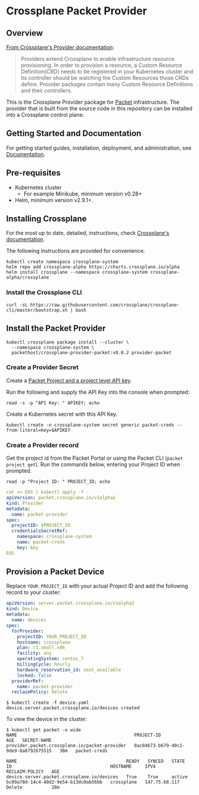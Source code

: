 # Crossplane Packet Provider

## Overview

[From Crossplane's Provider documentation](https://crossplane.io/docs/v0.12/introduction/providers.html):

> Providers extend Crossplane to enable infrastructure resource provisioning. In order to provision a resource, a Custom Resource Definition(CRD) needs to be registered in your Kubernetes cluster and its controller should be watching the Custom Resources those CRDs define. Provider packages contain many Custom Resource Definitions and their controllers.

This is the Crossplane Provider package for [Packet](https://www.packet.com)
infrastructure. The provider that is built from the source code in this
repository can be installed into a Crossplane control plane.

## Getting Started and Documentation

For getting started guides, installation, deployment, and administration, see [Documentation](https://crossplane.io/docs/latest).

## Pre-requisites

* Kubernetes cluster
  * For example Minikube, minimum version v0.28+
* Helm, minimum version v2.9.1+.

## Installing Crossplane

For the most up to date, detailed, instructions, check [Crossplane's documentation](https://crossplane.io/docs/v0.12/getting-started/install-configure.html).

The following instructions are provided for convenience.

```console
kubectl create namespace crossplane-system
helm repo add crossplane-alpha https://charts.crossplane.io/alpha
helm install crossplane --namespace crossplane-system crossplane-alpha/crossplane
```

### Install the Crossplane CLI

```console
curl -sL https://raw.githubusercontent.com/crossplane/crossplane-cli/master/bootstrap.sh | bash
```

## Install the Packet Provider

```console
kubectl crossplane package install --cluster \
  --namespace crossplane-system \
  packethost/crossplane-provider-packet:v0.0.2 provider-packet
```

### Create a Provider Secret

Create a [Packet Project and a project level API key](https://www.packet.com/developers/docs/API/getting-started/).

Run the following and supply the API Key into the console when prompted:

```console
read -s -p "API Key: " APIKEY; echo
```

Create a Kubernetes secret with this API Key.

```console
kubectl create -n crossplane-system secret generic packet-creds --from-literal=key=$APIKEY
```

### Create a Provider record

Get the project id from the Packet Portal or using the Packet CLI (`packet project get`). Run the commands below, entering your Project ID when prompted.

```console
read -p "Project ID: " PROJECT_ID; echo
```

```yaml
cat << EOS | kubectl apply -f -
apiVersion: packet.crossplane.io/v1alpha2
kind: Provider
metadata:
  name: packet-provider
spec:
  projectID: $PROJECT_ID
  credentialsSecretRef:
    namespace: crossplane-system
    name: packet-creds
    key: key
EOS
```

<!---
TODO(displague): do we want projectID in the provider? facility? organization?
Use a shell prompt or patch approach?
kubectl patch provider packet-provider --type=merge --patch='{"spec":{"projectID":"the-uuid"}}'
--->

## Provision a Packet Device

Replace `YOUR_PROJECT_ID` with your actual Project ID and add the following record to your cluster:

```yaml
apiVersion: server.packet.crossplane.io/v1alpha2
kind: Device
metadata:
  name: devices
spec:
  forProvider:
    projectID: YOUR_PROJECT_ID
    hostname: crossplane
    plan: c1.small.x86
    facility: any
    operatingSystem: centos_7
    billingCycle: hourly
    hardware_reservation_id: next_available
    locked: false
  providerRef:
    name: packet-provider
  reclaimPolicy: Delete
```

```console
$ kubectl create -f device.yaml
device.server.packet.crossplane.io/devices created
```

To view the device in the cluster:

```console
$ kubectl get packet -o wide
NAME                                            PROJECT-ID                             AGE   SECRET-NAME
provider.packet.crossplane.io/packet-provider   0ac84673-b679-40c1-9de9-8a8792675515   38m   packet-creds

NAME                                         READY   SYNCED   STATE    ID                                     HOSTNAME     IPV4            RECLAIM-POLICY   AGE
device.server.packet.crossplane.io/devices   True    True     active   bc09a78d-14c4-48d2-9e54-b13dc0ab56bb   crossplane   147.75.68.117   Delete           28m
```
